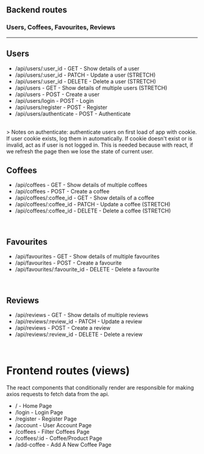 
## Backend routes  
### Users, Coffees, Favourites, Reviews
___

## Users  
- /api/users/:user_id - GET - Show details of a user
- /api/users/:user_id - PATCH - Update a user (STRETCH)
- /api/users/:user_id - DELETE - Delete a user (STRETCH)
- /api/users - GET - Show details of multiple users (STRETCH)
- /api/users - POST - Create a user
- /api/users/login - POST - Login
- /api/users/register - POST - Register
- /api/users/authenticate - POST - Authenticate  
<br>
 > Notes on authenticate: authenticate users on first load of app with cookie. If user cookie exists, log them in automatically. If cookie doesn't exist or is invalid, act as if user is not logged in. This is needed because with react, if we refresh the page then we lose the state of current user.  
 
<br>  

## Coffees  
- /api/coffees - GET - Show details of multiple coffees
- /api/coffees - POST - Create a coffee
- /api/coffees/:coffee_id - GET - Show details of a coffee
- /api/coffees/:coffee_id - PATCH - Update a coffee (STRETCH)
- /api/coffees/:coffee_id - DELETE - Delete a coffee (STRETCH)

<br>

## Favourites  
- /api/favourites - GET - Show details of multiple favourites
- /api/favourites - POST - Create a favourite
- /api/favourites/:favourite_id - DELETE - Delete a favourite

<br>  

## Reviews
- /api/reviews - GET - Show details of multiple reviews
- /api/reviews/:review_id - PATCH - Update a review
- /api/reviews - POST - Create a review
- /api/reviews/:review_id - DELETE - Delete a review

<br>  

# Frontend routes (views)
The react components that conditionally render are responsible for making axios requests to fetch data from the api.

- / - Home Page
- /login - Login Page
- /register - Register Page
- /account - User Account Page
- /coffees - Filter Coffees Page
- /coffees/:id - Coffee/Product Page
- /add-coffee - Add A New Coffee Page
